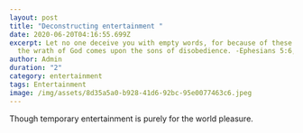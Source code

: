 ```yaml
---
layout: post
title: "Deconstructing entertainment "
date: 2020-06-20T04:16:55.699Z
excerpt: Let no one deceive you with empty words, for because of these things
  the wrath of God comes upon the sons of disobedience. -Ephesians 5:6, ESV
author: Admin
duration: "2"
category: entertainment
tags: Entertainment
image: /img/assets/8d35a5a0-b928-41d6-92bc-95e0077463c6.jpeg
---
```

Though temporary entertainment is purely for the world pleasure.